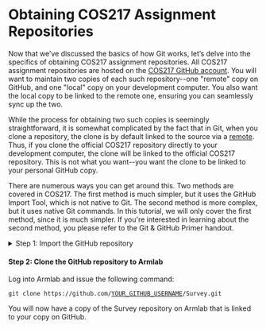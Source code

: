 # Obtaining COS217 Assignment Repositories

Now that we’ve discussed the basics of how Git works, let’s delve into the specifics of obtaining COS217 assignment repositories. All COS217 assignment repositories are hosted on the [COS217 GitHub account](https://github.com/orgs/COS217/repositories). You will want to maintain two copies of each such repository--one "remote" copy on GitHub, and one "local" copy on your development computer. You also want the local copy to be linked to the remote one, ensuring you can seamlessly sync up the two.&#x20;

While the process for obtaining two such copies is seemingly straightforward, it is somewhat complicated by the fact that in Git, when you clone a repository, the clone is by default linked to the source via a [remote](broken-reference). Thus, if you clone the official COS217 repository directly to your development computer, the clone will be linked to the official COS217 repository. This is not what you want--you want the clone to be linked to your personal GitHub copy.&#x20;

There are numerous ways you can get around this. Two methods are covered in COS217. The first method is much simpler, but it uses the GitHub Import Tool, which is not native to Git. The second method is more complex, but it uses native Git commands. In this tutorial, we will only cover the first method, since it is much simpler. If you're interested in learning about the second method, you please refer to the Git & GitHub Primer handout.&#x20;

<details>

<summary>Step 1: Import the GitHub repository</summary>

The GitHub Import tool allows you to duplicate any GitHub repository, which creates an independent copy of the repository, devoid of any connection to the original. In the following example, we will import the assignment 0 Survey repository to your GitHub account.&#x20;

1. Browse to [https://github.com/new/import](https://github.com/new/import) and sign into your account.(You can also reach this page by going to the GitHub homepage, signing into your account, then clicking on the plus sign at the top right of the page and choosing _Import Repository_.)
2. Fill in the repository URL in the input box. For the Survey repository, the URL is `https://github.com/COS217/Survey.git`.&#x20;
3. Under **Your new repository details**, input your desired repository name, (e.g., _Survey_), <mark style="color:red;">select</mark> <mark style="color:red;"></mark><mark style="color:red;">**Private**</mark>, then click **Begin import**.&#x20;

### **Partnered assignments**

On partnered assignments only, complete the following steps to invite your partner as a collaborator. Note that only one partner needs to complete these steps.

1. Go to your repository page and click **Settings**.&#x20;
2. On the lefthand sidebar, click **Collaborators**, then click **Add people**.&#x20;
3. Input your partner's GitHub username and click the **Add** button.

</details>

#### Step 2: Clone the GitHub repository to Armlab

Log into Armlab and issue the following command:

<pre class="language-bash"><code class="lang-bash">git clone https://github.com/<a data-footnote-ref href="#user-content-fn-1">YOUR_GITHUB_USERNAME</a>/Survey.git
</code></pre>

You will now have a copy of the Survey repository on Armlab that is linked to your copy on GitHub.&#x20;



[^1]: Your personal username (i.e., not COS217!)
